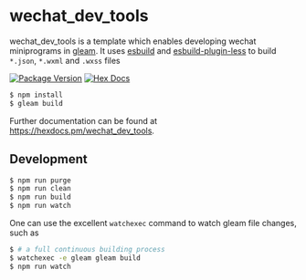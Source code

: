 # wechat_dev_tools

wechat_dev_tools is a template which enables developing wechat miniprograms in [gleam](https://gleam.run).
It uses [esbuild]() and [esbuild-plugin-less]() to build `*.json`, `*.wxml` and `.wxss` files

[![Package Version](https://img.shields.io/hexpm/v/wechat_dev_tools)](https://hex.pm/packages/wechat_dev_tools)
[![Hex Docs](https://img.shields.io/badge/hex-docs-ffaff3)](https://hexdocs.pm/wechat_dev_tools/)

```sh
$ npm install
$ gleam build
```
Further documentation can be found at <https://hexdocs.pm/wechat_dev_tools>.

## Development

```sh
$ npm run purge
$ npm run clean
$ npm run build
$ npm run watch
```

One can use the excellent `watchexec` command to watch gleam file changes, such as

```sh
$ # a full continuous building process
$ watchexec -e gleam gleam build
$ npm run watch
```
